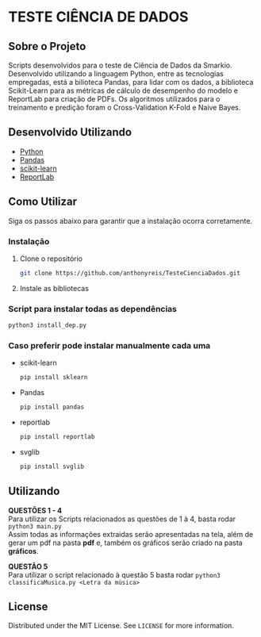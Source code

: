 # TESTE CIÊNCIA DE DADOS

<!-- ABOUT THE PROJECT -->
## Sobre o Projeto

Scripts desenvolvidos para o teste de Ciência de Dados da Smarkio. Desenvolvido utilizando a linguagem Python, entre as tecnologias empregadas, está a bilioteca Pandas, para lidar com os dados, a biblioteca Scikit-Learn para as métricas de cálculo de desempenho do modelo e ReportLab para criação de PDFs. Os algoritmos utilizados para o treinamento e predição foram o Cross-Validation K-Fold e Naive Bayes.

## Desenvolvido Utilizando

* [Python](https://www.python.org/)
* [Pandas](https://pandas.pydata.org/)
* [scikit-learn](https://scikit-learn.org/stable/)
* [ReportLab](https://www.reportlab.com/)



<!-- GETTING STARTED -->
## Como Utilizar

Siga os passos abaixo para garantir que a instalação ocorra corretamente.


### Instalação

1. Clone o repositório
   ```sh
   git clone https://github.com/anthonyreis/TesteCienciaDados.git
   ```
2. Instale as bibliotecas

### Script para instalar todas as dependências

   ```sh
   python3 install_dep.py
   ```
### Caso preferir pode instalar manualmente cada uma

* scikit-learn
   ```sh
   pip install sklearn
   ```
* Pandas
   ```sh
   pip install pandas
   ``` 
* reportlab
   ```sh
   pip install reportlab
   ``` 
* svglib
   ```sh
   pip install svglib
   ``` 

<!-- USAGE EXAMPLES -->
## Utilizando

<b>QUESTÕES 1 - 4</b><br>
Para utilizar os Scripts relacionados as questões de 1 à 4, basta rodar ``` python3 main.py ```<br>
Assim todas as informações extraidas serão apresentadas na tela, além de gerar um pdf na pasta <b>pdf</b> e, também os gráficos serão criado na pasta <b>gráficos</b>.

<b>QUESTÃO 5</b><br>
Para utilizar o script relacionado à questão 5 basta rodar ```python3 classificaMusica.py <Letra da música>```


<!-- LICENSE -->
## License

Distributed under the MIT License. See `LICENSE` for more information.
